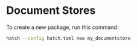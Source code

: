 # Document Stores

To create a new package, run this command:
```sh
hatch --config hatch.toml new my_documentstore
```
